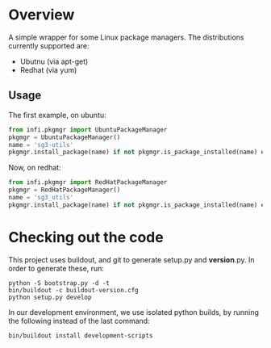 Overview
========

A simple wrapper for some Linux package managers.
The distributions currently supported are:
* Ubutnu (via apt-get)
* Redhat (via yum)

Usage
-----

The first example, on ubuntu:
```python
from infi.pkgmgr import UbuntuPackageManager
pkgmgr = UbuntuPackageManager()
name = 'sg3-utils'
pkgmgr.install_package(name) if not pkgmgr.is_package_installed(name) else None
```

Now, on redhat:
```python
from infi.pkgmgr import RedHatPackageManager
pkgmgr = RedHatPackageManager()
name = 'sg3_utils'
pkgmgr.install_package(name) if not pkgmgr.is_package_installed(name) else None
```

Checking out the code
=====================

This project uses buildout, and git to generate setup.py and __version__.py.
In order to generate these, run:

    python -S bootstrap.py -d -t
    bin/buildout -c buildout-version.cfg
    python setup.py develop

In our development environment, we use isolated python builds, by running the following instead of the last command:

    bin/buildout install development-scripts

